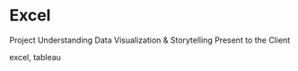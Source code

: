 # Excel
Project Understanding
Data Visualization & Storytelling
Present to the Client


excel, tableau
